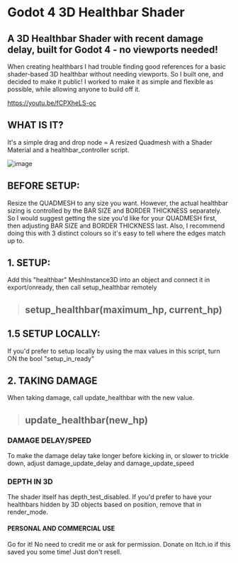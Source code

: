 # Godot 4 3D Healthbar Shader
A 3D Healthbar Shader with recent damage delay, built for Godot 4 - no viewports needed! 
---
When creating healthbars I had trouble finding good references for a basic shader-based 3D healthbar without needing viewports. So I built one, and decided to make it public! 
I worked to make it as simple and flexible as possible, while allowing anyone to build off it. 

https://youtu.be/fCPXheLS-oc

## WHAT IS IT?
It's a simple drag and drop node = A resized Quadmesh with a Shader Material and a healthbar_controller script.

![image](https://github.com/diesellaws/Godot3DHealthbarShader/assets/1047027/28a4cf26-c21b-43fb-b5fa-d147577abb18)


## BEFORE SETUP:
Resize the QUADMESH to any size you want. However, the actual healthbar sizing is controlled by the BAR SIZE and BORDER THICKNESS separately. So I would suggest getting the size you'd like for your QUADMESH first, then adjusting BAR SIZE and BORDER THICKNESS last. Also, I recommend doing this with 3 distinct colours so it's easy to tell where the edges match up to.

## 1. SETUP:
Add this "healthbar" MeshInstance3D into an object and connect it in export/onready, then call setup_healthbar remotely
> ## setup_healthbar(maximum_hp, current_hp)

## 1.5 SETUP LOCALLY:
If you'd prefer to setup locally by using the max values in this script, turn ON the bool "setup_in_ready"

## 2. TAKING DAMAGE
When taking damage, call update_healthbar with the new value.
> ## update_healthbar(new_hp)

### DAMAGE DELAY/SPEED
To make the damage delay take longer before kicking in, or slower to trickle down, adjust damage_update_delay and damage_update_speed

### DEPTH IN 3D
The shader itself has depth_test_disabled. If you'd prefer to have your healthbars hidden by 3D objects based on position, remove that in render_mode.

#### PERSONAL AND COMMERCIAL USE
Go for it! No need to credit me or ask for permission. Donate on Itch.io if this saved you some time! Just don't resell.
